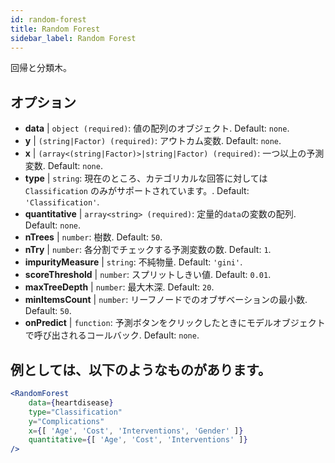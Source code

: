 ```yaml
---
id: random-forest
title: Random Forest
sidebar_label: Random Forest
---
```


回帰と分類木。

## オプション

* __data__ | `object (required)`: 値の配列のオブジェクト. Default: `none`.
* __y__ | `(string|Factor) (required)`: アウトカム変数. Default: `none`.
* __x__ | `(array<(string|Factor)>|string|Factor) (required)`: 一つ以上の予測変数. Default: `none`.
* __type__ | `string`: 現在のところ、カテゴリカルな回答に対しては `Classification` のみがサポートされています。. Default: `'Classification'`.
* __quantitative__ | `array<string> (required)`: 定量的`data`の変数の配列. Default: `none`.
* __nTrees__ | `number`: 樹数. Default: `50`.
* __nTry__ | `number`: 各分割でチェックする予測変数の数. Default: `1`.
* __impurityMeasure__ | `string`: 不純物量. Default: `'gini'`.
* __scoreThreshold__ | `number`: スプリットしきい値. Default: `0.01`.
* __maxTreeDepth__ | `number`: 最大木深. Default: `20`.
* __minItemsCount__ | `number`: リーフノードでのオブザベーションの最小数. Default: `50`.
* __onPredict__ | `function`: 予測ボタンをクリックしたときにモデルオブジェクトで呼び出されるコールバック. Default: `none`.


## 例としては、以下のようなものがあります。

```jsx live
<RandomForest 
    data={heartdisease} 
    type="Classification"
    y="Complications"
    x={[ 'Age', 'Cost', 'Interventions', 'Gender' ]}
    quantitative={[ 'Age', 'Cost', 'Interventions' ]}
/>
```

